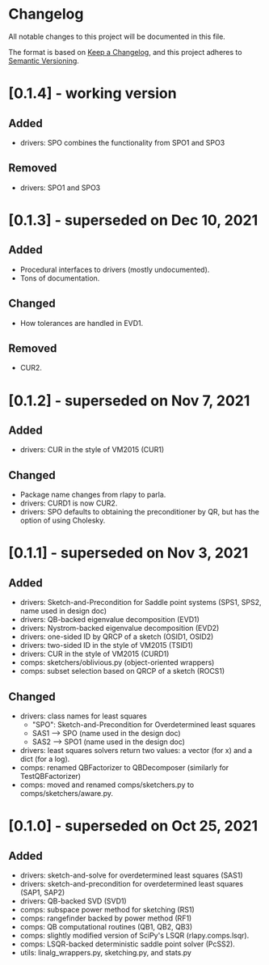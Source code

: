 # Changelog
All notable changes to this project will be documented in this file.

The format is based on [Keep a Changelog](https://keepachangelog.com/en/1.0.0/),
and this project adheres to [Semantic Versioning](https://semver.org/spec/v2.0.0.html).

# [0.1.4] - working version
## Added
 - drivers: SPO combines the functionality from SPO1 and SPO3
## Removed
 - drivers: SPO1 and SPO3
 
# [0.1.3] - superseded on Dec 10, 2021
## Added
 - Procedural interfaces to drivers (mostly undocumented).
 - Tons of documentation.
## Changed
 - How tolerances are handled in EVD1.
## Removed
 - CUR2.

# [0.1.2] - superseded on Nov 7, 2021
## Added
 - drivers: CUR in the style of VM2015 (CUR1)
## Changed
 - Package name changes from rlapy to parla.
 - drivers: CURD1 is now CUR2.
 - drivers: SPO defaults to obtaining the preconditioner by QR, but has the option of using Cholesky.

# [0.1.1] - superseded on Nov 3, 2021
## Added
 - drivers: Sketch-and-Precondition for Saddle point systems (SPS1, SPS2, name used in design doc)
 - drivers: QB-backed eigenvalue decomposition (EVD1)
 - drivers: Nystrom-backed eigenvalue decomposition (EVD2)
 - drivers: one-sided ID by QRCP of a sketch (OSID1, OSID2)
 - drivers: two-sided ID in the style of VM2015 (TSID1)
 - drivers: CUR in the style of VM2015 (CURD1)
 - comps: sketchers/oblivious.py (object-oriented wrappers)
 - comps: subset selection based on QRCP of a sketch (ROCS1)
## Changed
 - drivers: class names for least squares
    * "SPO": Sketch-and-Precondition for Overdetermined least squares
    * SAS1 --> SPO (name used in the design doc)
    * SAS2 --> SPO1 (name used in the design doc)
 - drivers: least squares solvers return two values: a vector (for x) and a dict (for a log).
 - comps: renamed QBFactorizer to QBDecomposer (similarly for TestQBFactorizer)
 - comps: moved and renamed comps/sketchers.py to comps/sketchers/aware.py.

# [0.1.0] - superseded on Oct 25, 2021
## Added
 - drivers: sketch-and-solve for overdetermined least squares (SAS1)
 - drivers: sketch-and-precondition for overdetermined least squares (SAP1, SAP2)
 - drivers: QB-backed SVD (SVD1)
 - comps: subspace power method for sketching (RS1)
 - comps: rangefinder backed by power method (RF1)
 - comps: QB computational routines (QB1, QB2, QB3)
 - comps: slightly modified version of SciPy's LSQR (rlapy.comps.lsqr).
 - comps: LSQR-backed deterministic saddle point solver (PcSS2).
 - utils: linalg_wrappers.py, sketching.py, and stats.py
